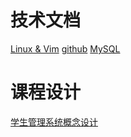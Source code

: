 # 技术文档
[Linux & Vim](Lunix.md)
[github](github.md)
[MySQL](MySQL.md)


# 课程设计
[学生管理系统概念设计](Design/Stu.md)




